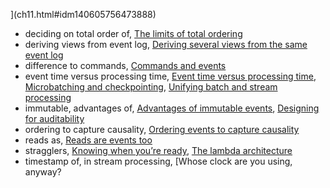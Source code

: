 ](ch11.html#idm140605756473888)
* deciding on total order of, [The limits of total ordering](ch12.html#idm140605756043952)
* deriving views from event log, [Deriving several views from the same event log](ch11.html#idm140605756754768)
* difference to commands, [Commands and events](ch11.html#idm140605756826272)
* event time versus processing time, [Event time versus processing time](ch11.html#idm140605756508496), [Microbatching and checkpointing](ch11.html#idm140605756278960), [Unifying batch and stream processing](ch12.html#idm140605755880272)
* immutable, advantages of, [Advantages of immutable events](ch11.html#idm140605756774144), [Designing for auditability](ch12.html#idm140605754906304)
* ordering to capture causality, [Ordering events to capture causality](ch12.html#idm140605756034624)
* reads as, [Reads are events too](ch12.html#idm140605755497824)
* stragglers, [Knowing when you’re ready](ch11.html#idm140605756486624), [The lambda architecture](ch12.html#idm140605755903696)
* timestamp of, in stream processing, [Whose clock are you using, anyway?